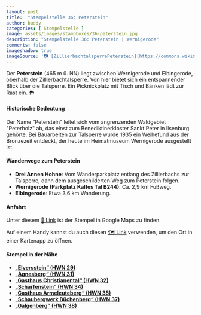 ```yaml
---
layout: post
title:  "Stempelstelle 36: Peterstein"
author: buddy
categories: [ Stempelstelle ]
image: assets/images/stampboxes/36-peterstein.jpg
description: "Stempelstelle 36: Peterstein | Wernigerode"
comments: false
imageshadow: true
imageSource: '📷 [ZillierbachtalsperrePeterstein](https://commons.wikimedia.org/wiki/File:ZillierbachtalsperrePeterstein.jpg) von <a href="https://de.wikipedia.org/wiki/Benutzer:Kassandro" class="extiw" title="de:Benutzer:Kassandro">Kassandro</a> unter Lizenz Public domain'
---
```


Der **Peterstein** (465 m ü. NN) liegt zwischen Wernigerode und Elbingerode, oberhalb der Zillierbachtalsperre. Von hier bietet sich ein entspannender Blick über die Talsperre. Ein Picknickplatz mit Tisch und Bänken lädt zur Rast ein. 🏞️

#### Historische Bedeutung

Der Name "Peterstein" leitet sich vom angrenzenden Waldgebiet "Peterholz" ab, das einst zum Benediktinerkloster Sankt Peter in Ilsenburg gehörte. Bei Bauarbeiten zur Talsperre wurde 1935 ein Weihefund aus der Bronzezeit entdeckt, der heute im Heimatmuseum Wernigerode ausgestellt ist.

#### Wanderwege zum Peterstein

- **Drei Annen Hohne**: Vom Wanderparkplatz entlang des Zillierbachs zur Talsperre, dann dem ausgeschilderten Weg zum Peterstein folgen.
- **Wernigerode (Parkplatz Kaltes Tal B244)**: Ca. 2,9 km Fußweg.
- **Elbingerode**: Etwa 3,6 km Wanderung.

#### Anfahrt

Unter diesem [📍 Link](https://www.google.com/maps/dir/?api=1&origin=&destination=51.79222%2C%2010.78028) ist der Stempel in Google Maps zu finden.

<div class="android-only">
  Auf einem Handy kannst du auch diesen 
  <a href="geo:51.79222,10.78028">🗺️ Link</a> 
  verwenden, um den Ort in einer Kartenapp zu öffnen.
  <p></p>
</div>

#### Stempel in der Nähe

- [**„Elversstein“ (HWN 29)**](/stempelstelle-29-elversstein)
- [**„Agnesberg“ (HWN 31)**](/stempelstelle-31-agnesberg)
- [**„Gasthaus Christianental“ (HWN 32)**](/stempelstelle-32-gasthaus-christianental)
- [**„Scharfenstein“ (HWN 34)**](/stempelstelle-34-scharfenstein)
- [**„Gasthaus Armeleuteberg“ (HWN 35)**](/stempelstelle-35-gasthaus-armeleuteberg)
- [**„Schaubergwerk Büchenberg“ (HWN 37)**](/stempelstelle-37-schaubergwerk-buechenberg)
- [**„Galgenberg“ (HWN 38)**](/stempelstelle-38-galgenberg)
